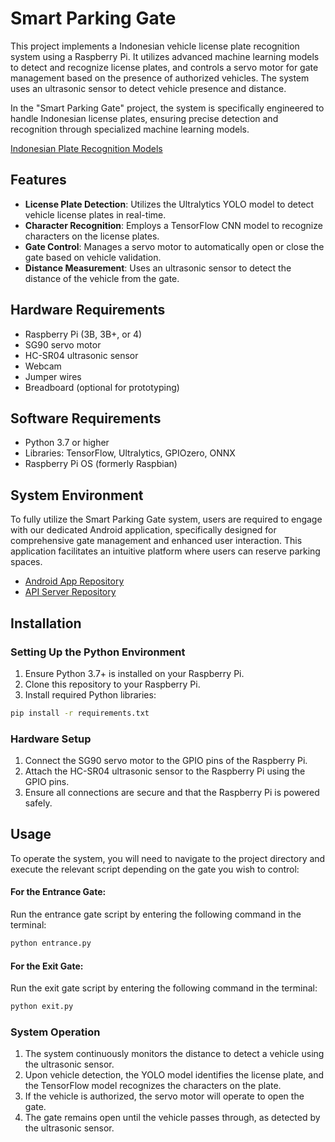 # Smart Parking Gate

This project implements a Indonesian vehicle license plate recognition system using a Raspberry Pi. It utilizes advanced machine learning models to detect and recognize license plates, and controls a servo motor for gate management based on the presence of authorized vehicles. The system uses an ultrasonic sensor to detect vehicle presence and distance.

In the "Smart Parking Gate" project, the system is specifically engineered to handle Indonesian license plates, ensuring precise detection and recognition through specialized machine learning models.

[Indonesian Plate Recognition Models](https://github.com/Exchioz/Indonesian-License-Plates)


## Features
- **License Plate Detection**: Utilizes the Ultralytics YOLO model to detect vehicle license plates in real-time.
- **Character Recognition**: Employs a TensorFlow CNN model to recognize characters on the license plates.
- **Gate Control**: Manages a servo motor to automatically open or close the gate based on vehicle validation.
- **Distance Measurement**: Uses an ultrasonic sensor to detect the distance of the vehicle from the gate.

## Hardware Requirements
- Raspberry Pi (3B, 3B+, or 4)
- SG90 servo motor
- HC-SR04 ultrasonic sensor
- Webcam
- Jumper wires
- Breadboard (optional for prototyping)

## Software Requirements
- Python 3.7 or higher
- Libraries: TensorFlow, Ultralytics, GPIOzero, ONNX
- Raspberry Pi OS (formerly Raspbian)

## System Environment
To fully utilize the Smart Parking Gate system, users are required to engage with our dedicated Android application, specifically designed for comprehensive gate management and enhanced user interaction. This application facilitates an intuitive platform where users can reserve parking spaces.
- [Android App Repository](https://github.com/Exchioz/Indonesian-License-Plates)
- [API Server Repository](https://github.com/Exchioz/Indonesian-License-Plates)


## Installation
### Setting Up the Python Environment
1. Ensure Python 3.7+ is installed on your Raspberry Pi.
2. Clone this repository to your Raspberry Pi.
3. Install required Python libraries:
```bash
pip install -r requirements.txt
```
### Hardware Setup
1. Connect the SG90 servo motor to the GPIO pins of the Raspberry Pi.
2. Attach the HC-SR04 ultrasonic sensor to the Raspberry Pi using the GPIO pins.
3. Ensure all connections are secure and that the Raspberry Pi is powered safely.

## Usage
To operate the system, you will need to navigate to the project directory and execute the relevant script depending on the gate you wish to control:

#### For the Entrance Gate:
Run the entrance gate script by entering the following command in the terminal:
```bash
python entrance.py
```

#### For the Exit Gate:
Run the exit gate script by entering the following command in the terminal:
```bash
python exit.py
```

### System Operation
1. The system continuously monitors the distance to detect a vehicle using the ultrasonic sensor.
2. Upon vehicle detection, the YOLO model identifies the license plate, and the TensorFlow model recognizes the characters on the plate.
3. If the vehicle is authorized, the servo motor will operate to open the gate.
4. The gate remains open until the vehicle passes through, as detected by the ultrasonic sensor.